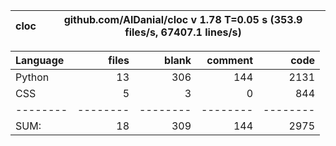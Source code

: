 cloc|github.com/AlDanial/cloc v 1.78  T=0.05 s (353.9 files/s, 67407.1 lines/s)
--- | ---

Language|files|blank|comment|code
:-------|-------:|-------:|-------:|-------:
Python|13|306|144|2131
CSS|5|3|0|844
--------|--------|--------|--------|--------
SUM:|18|309|144|2975
